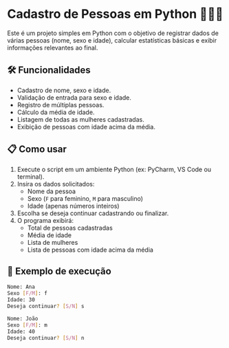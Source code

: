 # Cadastro de Pessoas em Python 🧍🧍‍♀️

Este é um projeto simples em Python com o objetivo de registrar dados de várias pessoas (nome, sexo e idade), calcular estatísticas básicas e exibir informações relevantes ao final.

## 🛠 Funcionalidades

- Cadastro de nome, sexo e idade.
- Validação de entrada para sexo e idade.
- Registro de múltiplas pessoas.
- Cálculo da média de idade.
- Listagem de todas as mulheres cadastradas.
- Exibição de pessoas com idade acima da média.

## 📋 Como usar

1. Execute o script em um ambiente Python (ex: PyCharm, VS Code ou terminal).
2. Insira os dados solicitados:
   - Nome da pessoa
   - Sexo (`F` para feminino, `M` para masculino)
   - Idade (apenas números inteiros)
3. Escolha se deseja continuar cadastrando ou finalizar.
4. O programa exibirá:
   - Total de pessoas cadastradas
   - Média de idade
   - Lista de mulheres
   - Lista de pessoas com idade acima da média

## 🧪 Exemplo de execução

```bash
Nome: Ana
Sexo [F/M]: f
Idade: 30
Deseja continuar? [S/N] s

Nome: João
Sexo [F/M]: m
Idade: 40
Deseja continuar? [S/N] n
